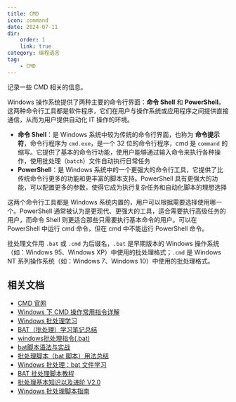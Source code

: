 ```yaml
---
title: CMD
icon: command
date: 2024-07-11
dir:
    order: 1
    link: true
category: 编程语言
tag:
    - CMD
---
```


记录一些 CMD 相关的信息。

<!-- more -->

Windows 操作系统提供了两种主要的命令行界面：**命令 Shell** 和 **PowerShell**。这两种命令行工具都是软件程序，它们在用户与操作系统或应用程序之间提供直接通信，从而为用户提供自动化 IT 操作的环境。

- **命令 Shell**：是 Windows 系统中较为传统的命令行界面，也称为 **命令提示符**，命令行程序为 `cmd.exe`，是一个 32 位的命令行程序，cmd 是 `command` 的缩写。它提供了基本的命令行功能，使用户能够通过输入命令来执行各种操作，使用批处理（`batch`）文件自动执行日常任务
- **PowerShell**：是 Windows 系统中的一个更强大的命令行工具，它提供了比传统命令行更多的功能和更丰富的脚本支持。PowerShell 具有更强大的功能，可以配置更多的参数，使得它成为执行复杂任务和自动化脚本的理想选择

这两个命令行工具都是 Windows 系统内置的，用户可以根据需要选择使用哪一个。PowerShell 通常被认为是更现代、更强大的工具，适合需要执行高级任务的用户，而命令 Shell 则更适合那些只需要执行基本命令的用户。可以在 PowerShell 中运行 cmd 命令，但在 cmd 中不能运行 PowerShell 命令。

批处理文件用 `.bat` 或 `.cmd` 为后缀名，`.bat` 是早期版本的 Windows 操作系统（如：Windows 95、Windows XP）中使用的批处理格式；`.cmd` 是 Windows NT 系列操作系统（如：Windows 7、Windows 10）中使用的批处理格式。

## 相关文档

- [CMD 官网](https://learn.microsoft.com/zh-cn/windows-server/administration/windows-commands/windows-commands)
- [Windows 下 CMD 操作常用指令详解](https://zhuanlan.zhihu.com/p/687626530)
- [Windows 批处理学习](https://blog.51cto.com/akudy/category2.html)
- [BAT（批处理）学习笔记总结](https://zhuanlan.zhihu.com/p/523558706)
- [windows批处理指令(.bat)](https://www.zhihu.com/column/c_1538489550271193088)
- [bat脚本语法与实战](https://blog.csdn.net/weixin_47465999/article/details/130704447)
- [批处理脚本（bat 脚本）用法总结](https://blog.csdn.net/hfy1237/article/details/130123285)
- [Windows 批处理：bat 文件学习](https://blog.csdn.net/baomingshu/article/details/136365867)
- [BAT 批处理脚本教程](https://www.cnblogs.com/YangGC/p/6345551.html)
- [批处理基本知识以及进阶 V2.0](https://www.cnblogs.com/YangGC/p/6380216.html)
- [Windows 批处理脚本指南](https://steve-jansen.github.io/guides/windows-batch-scripting/index.html)
